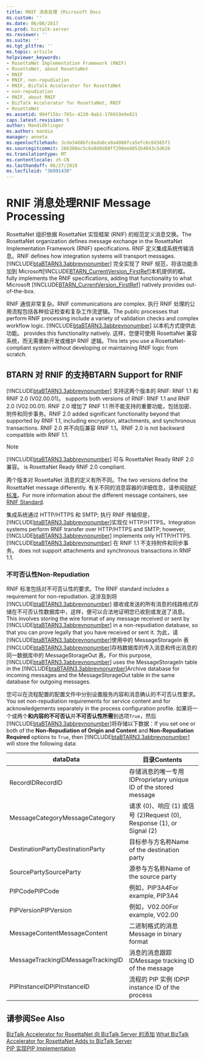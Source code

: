 ```yaml
---
title: RNIF 消息处理 |Microsoft Docs
ms.custom: ''
ms.date: 06/08/2017
ms.prod: biztalk-server
ms.reviewer: ''
ms.suite: ''
ms.tgt_pltfrm: ''
ms.topic: article
helpviewer_keywords:
- RosettaNet Implementation Framework (RNIF)
- RosettaNet, about RosettaNet
- RNIF
- RNIF, non-repudiation
- RNIF, BizTalk Accelerator for RosettaNet
- non-repudiation
- RNIF, about RNIF
- BizTalk Accelerator for RosettaNet, RNIF
- RosettaNet
ms.assetid: 994f15bc-765c-4220-8ab1-176919e9e821
caps.latest.revision: 5
author: MandiOhlinger
ms.author: mandia
manager: anneta
ms.openlocfilehash: 3cda3468bfc6ada0ca9a4088fca5efc6c6d365f1
ms.sourcegitcommit: 266308ec5c6a9d8d80ff298ee6051b4843c5d626
ms.translationtype: MT
ms.contentlocale: zh-CN
ms.lasthandoff: 06/27/2018
ms.locfileid: "36991430"
---
```

# <a name="rnif-message-processing"></a><span data-ttu-id="f078b-102">RNIF 消息处理</span><span class="sxs-lookup"><span data-stu-id="f078b-102">RNIF Message Processing</span></span>
<span data-ttu-id="f078b-103">RosettaNet 组织依据 RosettaNet 实现框架 (RNIF) 的规范定义消息交换。</span><span class="sxs-lookup"><span data-stu-id="f078b-103">The RosettaNet organization defines message exchange in the RosettaNet Implementation Framework (RNIF) specifications.</span></span> <span data-ttu-id="f078b-104">RNIF 定义集成系统传输消息。</span><span class="sxs-lookup"><span data-stu-id="f078b-104">RNIF defines how integration systems will transport messages.</span></span> [!INCLUDE[btaBTARN3.3abbrevnonumber](../../includes/btabtarn3-3abbrevnonumber-md.md)]<span data-ttu-id="f078b-105"> 完全实现了 RNIF 规范，将该功能添加到 Microsoft[!INCLUDE[BTARN_CurrentVersion_FirstRef](../../includes/btarn-currentversion-firstref-md.md)]本机提供的框。</span><span class="sxs-lookup"><span data-stu-id="f078b-105"> fully implements the RNIF specifications, adding that functionality to what Microsoft [!INCLUDE[BTARN_CurrentVersion_FirstRef](../../includes/btarn-currentversion-firstref-md.md)] natively provides out-of-the-box.</span></span>  
  
<span data-ttu-id="f078b-106">RNIF 通信非常复杂。</span><span class="sxs-lookup"><span data-stu-id="f078b-106">RNIF communications are complex.</span></span> <span data-ttu-id="f078b-107">执行 RNIF 处理的公用流程包括各种验证检查和复杂工作流逻辑。</span><span class="sxs-lookup"><span data-stu-id="f078b-107">The public processes that perform RNIF processing include a variety of validation checks and complex workflow logic.</span></span> [!INCLUDE[btaBTARN3.3abbrevnonumber](../../includes/btabtarn3-3abbrevnonumber-md.md)]<span data-ttu-id="f078b-108"> 以本机方式提供此功能。</span><span class="sxs-lookup"><span data-stu-id="f078b-108"> provides this functionality natively.</span></span> <span data-ttu-id="f078b-109">这样，您便可使用 RosettaNet 兼容系统，而无需重新开发或维护 RNIF 逻辑。</span><span class="sxs-lookup"><span data-stu-id="f078b-109">This lets you use a RosettaNet-compliant system without developing or maintaining RNIF logic from scratch.</span></span>  
  
## <a name="btarn-support-for-rnif"></a><span data-ttu-id="f078b-110">BTARN 对 RNIF 的支持</span><span class="sxs-lookup"><span data-stu-id="f078b-110">BTARN Support for RNIF</span></span>  
 [!INCLUDE[btaBTARN3.3abbrevnonumber](../../includes/btabtarn3-3abbrevnonumber-md.md)]<span data-ttu-id="f078b-111"> 支持这两个版本的 RNIF: RNIF 1.1 和 RNIF 2.0 (V02.00.01)。</span><span class="sxs-lookup"><span data-stu-id="f078b-111"> supports both versions of RNIF: RNIF 1.1 and RNIF 2.0 (V02.00.01).</span></span> <span data-ttu-id="f078b-112">RNIF 2.0 增加了 RNIF 1.1 所不能支持的重要功能，包括加密、附件和同步事务。</span><span class="sxs-lookup"><span data-stu-id="f078b-112">RNIF 2.0 added significant functionality beyond that supported by RNIF 1.1, including encryption, attachments, and synchronous transactions.</span></span> <span data-ttu-id="f078b-113">RNIF 2.0 并不向后兼容 RNIF 1.1。</span><span class="sxs-lookup"><span data-stu-id="f078b-113">RNIF 2.0 is not backward compatible with RNIF 1.1.</span></span>  
  
> [!NOTE]
>  [!INCLUDE[btaBTARN3.3abbrevnonumber](../../includes/btabtarn3-3abbrevnonumber-md.md)]<span data-ttu-id="f078b-114"> 可与 RosettaNet Ready RNIF 2.0 兼容。</span><span class="sxs-lookup"><span data-stu-id="f078b-114"> is RosettaNet Ready RNIF 2.0 compliant.</span></span>  
  
<span data-ttu-id="f078b-115">两个版本对 RosettaNet 消息的定义有所不同。</span><span class="sxs-lookup"><span data-stu-id="f078b-115">The two versions define the RosettaNet message differently.</span></span> <span data-ttu-id="f078b-116">有关不同的消息容器的详细信息，请参阅[RNIF 标准](../../adapters-and-accelerators/accelerator-rosettanet/rnif-standard.md)。</span><span class="sxs-lookup"><span data-stu-id="f078b-116">For more information about the different message containers, see [RNIF Standard](../../adapters-and-accelerators/accelerator-rosettanet/rnif-standard.md).</span></span>  
  
<span data-ttu-id="f078b-117">集成系统通过 HTTP/HTTPS 和 SMTP; 执行 RNIF 传输但是，[!INCLUDE[btaBTARN3.3abbrevnonumber](../../includes/btabtarn3-3abbrevnonumber-md.md)]实现仅 HTTP/HTTPS。</span><span class="sxs-lookup"><span data-stu-id="f078b-117">Integration systems perform RNIF transfer over HTTP/HTTPS and SMTP; however, [!INCLUDE[btaBTARN3.3abbrevnonumber](../../includes/btabtarn3-3abbrevnonumber-md.md)] implements only HTTP/HTTPS.</span></span> [!INCLUDE[btaBTARN3.3abbrevnonumber](../../includes/btabtarn3-3abbrevnonumber-md.md)]<span data-ttu-id="f078b-118"> 在 RNIF 1.1 不支持附件和同步事务。</span><span class="sxs-lookup"><span data-stu-id="f078b-118"> does not support attachments and synchronous transactions in RNIF 1.1.</span></span>  
  
### <a name="non-repudiation"></a><span data-ttu-id="f078b-119">不可否认性</span><span class="sxs-lookup"><span data-stu-id="f078b-119">Non-Repudiation</span></span>  
<span data-ttu-id="f078b-120">RNIF 标准包括对不可否认性的要求。</span><span class="sxs-lookup"><span data-stu-id="f078b-120">The RNIF standard includes a requirement for non-repudiation.</span></span> <span data-ttu-id="f078b-121">这涉及到将 [!INCLUDE[btaBTARN3.3abbrevnonumber](../../includes/btabtarn3-3abbrevnonumber-md.md)] 接收或发送的所有消息的线路格式存储在不可否认性数据库中，这样，便可以合法地证明您已收到或发送了消息。</span><span class="sxs-lookup"><span data-stu-id="f078b-121">This involves storing the wire format of any message received or sent by [!INCLUDE[btaBTARN3.3abbrevnonumber](../../includes/btabtarn3-3abbrevnonumber-md.md)] in a non-repudiation database, so that you can prove legally that you have received or sent it.</span></span> <span data-ttu-id="f078b-122">为此，请[!INCLUDE[btaBTARN3.3abbrevnonumber](../../includes/btabtarn3-3abbrevnonumber-md.md)]使用中的 MessageStorageIn 表[!INCLUDE[btaBTARN3.3abbrevnonumber](../../includes/btabtarn3-3abbrevnonumber-md.md)]存档数据库的传入消息和传出消息的同一数据库中的 MessageStorageOut 表。</span><span class="sxs-lookup"><span data-stu-id="f078b-122">For this purpose, [!INCLUDE[btaBTARN3.3abbrevnonumber](../../includes/btabtarn3-3abbrevnonumber-md.md)] uses the MessageStorageIn table in the [!INCLUDE[btaBTARN3.3abbrevnonumber](../../includes/btabtarn3-3abbrevnonumber-md.md)]Archive database for incoming messages and the MessageStorageOut table in the same database for outgoing messages.</span></span>  
  
<span data-ttu-id="f078b-123">您可以在流程配置的配置文件中分别设置服务内容和消息确认的不可否认性要求。</span><span class="sxs-lookup"><span data-stu-id="f078b-123">You set non-repudiation requirements for service content and for acknowledgements separately in the process configuration profile.</span></span> <span data-ttu-id="f078b-124">如果将一个或两个**和内容的不可否认**并**不可否认性所需**到选项`True`，然后[!INCLUDE[btaBTARN3.3abbrevnonumber](../../includes/btabtarn3-3abbrevnonumber-md.md)]将存储以下数据：</span><span class="sxs-lookup"><span data-stu-id="f078b-124">If you set one or both of the **Non-Repudiation of Origin and Content** and **Non-Repudiation Required** options to `True`, then [!INCLUDE[btaBTARN3.3abbrevnonumber](../../includes/btabtarn3-3abbrevnonumber-md.md)] will store the following data:</span></span>  
  
|<span data-ttu-id="f078b-125">data</span><span class="sxs-lookup"><span data-stu-id="f078b-125">Data</span></span>|<span data-ttu-id="f078b-126">目录</span><span class="sxs-lookup"><span data-stu-id="f078b-126">Contents</span></span>|  
|----------|--------------|  
|<span data-ttu-id="f078b-127">RecordID</span><span class="sxs-lookup"><span data-stu-id="f078b-127">RecordID</span></span>|<span data-ttu-id="f078b-128">存储消息的唯一专用 ID</span><span class="sxs-lookup"><span data-stu-id="f078b-128">Proprietary unique ID of the stored message</span></span>|  
|<span data-ttu-id="f078b-129">MessageCategory</span><span class="sxs-lookup"><span data-stu-id="f078b-129">MessageCategory</span></span>|<span data-ttu-id="f078b-130">请求 (0)、响应 (1) 或信号 (2)</span><span class="sxs-lookup"><span data-stu-id="f078b-130">Request (0), Response (1), or Signal (2)</span></span>|  
|<span data-ttu-id="f078b-131">DestinationParty</span><span class="sxs-lookup"><span data-stu-id="f078b-131">DestinationParty</span></span>|<span data-ttu-id="f078b-132">目标参与方名称</span><span class="sxs-lookup"><span data-stu-id="f078b-132">Name of the destination party</span></span>|  
|<span data-ttu-id="f078b-133">SourceParty</span><span class="sxs-lookup"><span data-stu-id="f078b-133">SourceParty</span></span>|<span data-ttu-id="f078b-134">源参与方名称</span><span class="sxs-lookup"><span data-stu-id="f078b-134">Name of the source party</span></span>|  
|<span data-ttu-id="f078b-135">PIPCode</span><span class="sxs-lookup"><span data-stu-id="f078b-135">PIPCode</span></span>|<span data-ttu-id="f078b-136">例如，PIP3A4</span><span class="sxs-lookup"><span data-stu-id="f078b-136">For example, PIP3A4</span></span>|  
|<span data-ttu-id="f078b-137">PIPVersion</span><span class="sxs-lookup"><span data-stu-id="f078b-137">PIPVersion</span></span>|<span data-ttu-id="f078b-138">例如，V02.00</span><span class="sxs-lookup"><span data-stu-id="f078b-138">For example, V02.00</span></span>|  
|<span data-ttu-id="f078b-139">MessageContent</span><span class="sxs-lookup"><span data-stu-id="f078b-139">MessageContent</span></span>|<span data-ttu-id="f078b-140">二进制格式的消息</span><span class="sxs-lookup"><span data-stu-id="f078b-140">Message in binary format</span></span>|  
|<span data-ttu-id="f078b-141">MessageTrackingID</span><span class="sxs-lookup"><span data-stu-id="f078b-141">MessageTrackingID</span></span>|<span data-ttu-id="f078b-142">消息的消息跟踪 ID</span><span class="sxs-lookup"><span data-stu-id="f078b-142">Message tracking ID of the message</span></span>|  
|<span data-ttu-id="f078b-143">PIPInstanceID</span><span class="sxs-lookup"><span data-stu-id="f078b-143">PIPInstanceID</span></span>|<span data-ttu-id="f078b-144">流程的 PIP 实例 ID</span><span class="sxs-lookup"><span data-stu-id="f078b-144">PIP instance ID of the process</span></span>|  
  
## <a name="see-also"></a><span data-ttu-id="f078b-145">请参阅</span><span class="sxs-lookup"><span data-stu-id="f078b-145">See Also</span></span>  
 <span data-ttu-id="f078b-146">[BizTalk Accelerator for RosettaNet 向 BizTalk Server 的添加](../../adapters-and-accelerators/accelerator-rosettanet/what-biztalk-accelerator-for-rosettanet-adds-to-biztalk-server.md) </span><span class="sxs-lookup"><span data-stu-id="f078b-146">[What BizTalk Accelerator for RosettaNet Adds to BizTalk Server](../../adapters-and-accelerators/accelerator-rosettanet/what-biztalk-accelerator-for-rosettanet-adds-to-biztalk-server.md) </span></span>  
 [<span data-ttu-id="f078b-147">PIP 实现</span><span class="sxs-lookup"><span data-stu-id="f078b-147">PIP Implementation</span></span>](../../adapters-and-accelerators/accelerator-rosettanet/pip-implementation.md)
